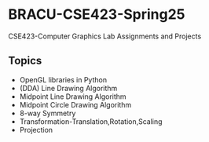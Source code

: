 # BRACU-CSE423-Spring25
CSE423-Computer Graphics Lab Assignments and Projects

<h2>Topics</h2>
  <ul>
  <li>OpenGL libraries in Python</li>
  <li>(DDA) Line Drawing Algorithm</li>
  <li>Midpoint Line Drawing Algorithm</li>
  <li>Midpoint Circle Drawing Algorithm</li>
  <li>8-way Symmetry</li>
  <li>Transformation-Translation,Rotation,Scaling</li>
  <li>Projection</li>
</ul>

